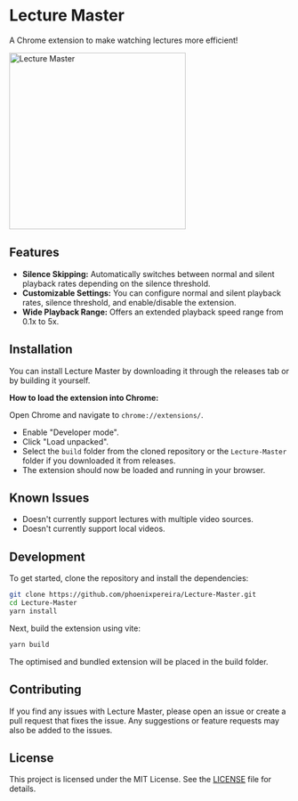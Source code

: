 # Lecture Master

A Chrome extension to make watching lectures more efficient!

<img width="317" alt="Lecture Master" src="https://github.com/phoenixpereira/Lecture-Master/assets/47909638/f7acd8d4-66ac-41c9-b3a2-8395e2b6ba2c">

## Features

- **Silence Skipping:** Automatically switches between normal and silent playback rates depending on the silence threshold.
- **Customizable Settings:** You can configure normal and silent playback rates, silence threshold, and enable/disable the extension.
- **Wide Playback Range:** Offers an extended playback speed range from 0.1x to 5x.

## Installation
You can install Lecture Master by downloading it through the releases tab or by building it yourself.

**How to load the extension into Chrome:**

Open Chrome and navigate to `chrome://extensions/`.
- Enable "Developer mode".
- Click "Load unpacked".
- Select the `build` folder from the cloned repository or the `Lecture-Master` folder if you downloaded it from releases.
- The extension should now be loaded and running in your browser.

## Known Issues
- Doesn't currently support lectures with multiple video sources.
- Doesn't currently support local videos.

## Development
To get started, clone the repository and install the dependencies:

```bash
git clone https://github.com/phoenixpereira/Lecture-Master.git
cd Lecture-Master
yarn install
```

Next, build the extension using vite:

```bash
yarn build
```

The optimised and bundled extension will be placed in the build folder.

## Contributing
If you find any issues with Lecture Master, please open an issue or create a pull request that fixes the issue. Any suggestions or feature requests may also be added to the issues.

## License
This project is licensed under the MIT License. See the [LICENSE](LICENSE) file for details.

